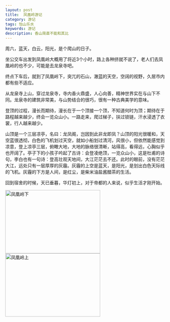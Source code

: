 ```yaml
---
layout: post
title:  凤凰岭游记
category: 游记
tags: 怡山乐水
keywords: 游记
description: 香山简直不能和其比
---
```

周六，蓝天，白云，阳光，是个爬山的日子。


坐公交车出发到凤凰岭大概用了将近3个小时，路上各种挤就不说了，老人们去凤凰岭的也不少，可能是去龙泉寺吧。


终点下车后，就到了凤凰岭下，突兀的石山，澈蓝的天空，空阔的视野，久居市内都有些不适应。


从龙泉寺上山，穿过龙泉寺，寺内香火鼎盛，人心向善，精神世界实在与山下不同。龙泉寺的建筑非常美，与山势结合的很巧，很有一种古典美学的意味。

登顶的过程，漫长而期待，漫长在于一个顶接一个顶，不知道何时为顶；期待在于路程越来越少，终会一览众山小。一路走来，爬过梯子，扶过锁链，汗水浸透了衣裳，行人越来越少。


山顶是一个三层凉亭，名曰：龙凤阁，岂因到此非龙即凤？山顶的阳光很暖和，天空蓝很透彻，白色的飞机划过天空，就如小船划过清河，风很小，但依然能感觉到凉意，登上凉亭三层，俯瞰大地，大地的脉络很清晰，站得高，看得远，心胸似乎也开阔了。亭子下的小孩子吟起了古诗：会登凌绝顶，一览众山小，这是杜甫的诗句，李白也有一句诗：登高壮观天地间，大江茫茫去不还。此时的眼前，没有茫茫大江，远处只有一层厚厚的灰霾。灰霾的上空是蓝天，是阳光，是划出白色天际线的飞机。灰霾的下方是人间，是红尘，是柴米油盐酱醋茶的生活。


回到宿舍的时候，天已垂暮，华灯初上，对于帝都的人来说，似乎生活才刚开始。


<img src="http://7xo51k.com1.z0.glb.clouddn.com/fhlmf.jpg-travel" width = "300" height = "200" alt="凤凰岭下" align=center />

<img src="http://7xo51k.com1.z0.glb.clouddn.com/fhlmh.jpg-travel" width = "300" height = "200" alt="凤凰岭上" align=center />